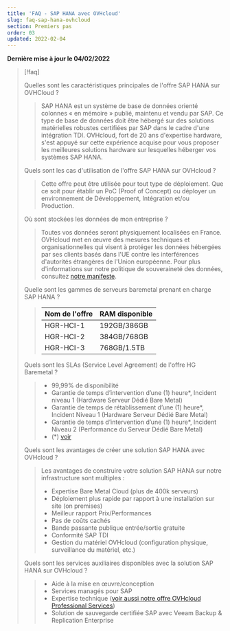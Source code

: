 ```yaml
---
title: 'FAQ - SAP HANA avec OVHcloud'
slug: faq-sap-hana-ovhcloud
section: Premiers pas
order: 03
updated: 2022-02-04
---
```


**Dernière mise à jour le 04/02/2022**

> [!faq]
>
> Quelles sont les caractéristiques principales de l'offre SAP HANA sur OVHCloud ?
>> SAP HANA est un système de base de données orienté colonnes « en mémoire » publié, maintenu et vendu par SAP.
>> Ce type de base de données doit être hébergé sur des solutions matérielles robustes certifiées par SAP dans le cadre d'une intégration TDI.
>> OVHcloud, fort de 20 ans d'expertise hardware, s'est appuyé sur cette expérience acquise pour vous proposer les meilleures solutions hardware sur lesquelles héberger vos systèmes SAP HANA.
>
> Quels sont les cas d'utilisation de l'offre SAP HANA sur OVHcloud ?
>> Cette offre peut être utilisée pour tout type de déploiement. Que ce soit pour établir un PoC (Proof of Concept) ou déployer un environnement de Développement, Intégration et/ou Production.
>
> Où sont stockées les données de mon entreprise ?
>> Toutes vos données seront physiquement localisées en France. OVHcloud met en œuvre des mesures techniques et organisationnelles qui visent à protéger les données hébergées par ses clients basés dans l'UE contre les interférences d'autorités étrangères de l'Union européenne.
>> Pour plus d'informations sur notre politique de souveraineté des données, consultez [notre manifeste](https://www.ovhcloud.com/fr/about-us/data-sovereignty/).
>
> Quelle sont les gammes de serveurs baremetal prenant en charge SAP HANA ?
>> |Nom de l'offre|RAM disponible|
>> |---|---|
>> | HGR-HCI-1 | 192GB/386GB |
>> | HGR-HCI-2 | 384GB/768GB |
>> | HGR-HCI-3 | 768GB/1.5TB |
>
> Quels sont les SLAs (Service Level Agreement) de l'offre HG Baremetal ?
>> - 99,99% de disponibilité
>> - Garantie de temps d’intervention d’une (1) heure*, Incident niveau 1 (Hardware Serveur Dédié Bare Metal)
>> - Garantie de temps de rétablissement d’une (1) heure*, Incident Niveau 1 (Hardware Serveur Dédié Bare Metal)
>> - Garantie de temps d’intervention d’une (1) heure*, Incident Niveau 2 (Performance du Serveur Dédié Bare Metal)
>> - (\*) [voir](https://storage.gra.cloud.ovh.net/v1/AUTH_325716a587c64897acbef9a4a4726e38/contracts/7d9150c-contrat_partDedie-FR-19.1.pdf)
>
> Quels sont les avantages de créer une solution SAP HANA avec OVHcloud ?
>> Les avantages de construire votre solution SAP HANA sur notre infrastructure sont multiples :
>> - Expertise Bare Metal Cloud (plus de 400k serveurs)
>> - Déploiement plus rapide par rapport à une installation sur site (on premises)
>> - Meilleur rapport Prix/Performances
>> - Pas de coûts cachés
>> - Bande passante publique entrée/sortie gratuite
>> - Conformité SAP TDI
>> - Gestion du matériel OVHcloud (configuration physique, surveillance du matériel, etc.)
>
> Quels sont les services auxiliaires  disponibles avec la solution SAP HANA sur OVHcloud ?
>> - Aide à la mise en œuvre/conception
>> - Services managés pour SAP
>> - Expertise technique ([voir aussi notre offre OVHcloud Professional Services](https://www.ovhcloud.com/fr/professional-services/))
>> - Solution de sauvegarde certifiée SAP avec Veeam Backup & Replication Enterprise
